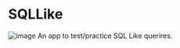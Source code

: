 # SQLLike

![image](https://github.com/user-attachments/assets/b6cee249-8d72-45ad-8977-265dcefa3518)
An app to test/practice SQL Like querires.
